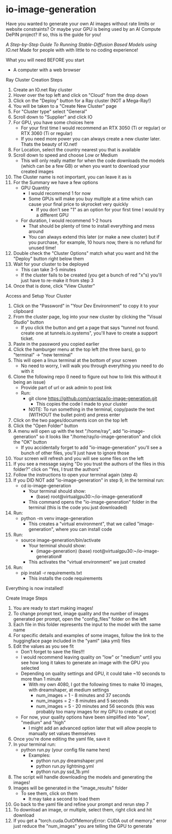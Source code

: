 # io-image-generation

Have you wanted to generate your own AI images without rate limits or website constraints? 
Or maybe your GPU is being used by an AI Compute DePIN project?
If so, this is the guide for you!

*A Step-by-Step Guide To Running Stable-Diffusion Based Models using IO.net*
Made for people with with little to no coding experience!

What you will need BEFORE you start
- A computer with a web browser


Ray Cluster Creation Steps
1. Create an IO.net Ray cluster    
2. Hover over the top left and click on "Cloud" from the drop down
3. Click on the "Deploy" button for a Ray cluster (NOT a Mega-Ray!)
4. You will be taken to a "Create New Cluster" page
5. For "Cluster type" select "General"
6. Scroll down to "Supplier" and click IO
7. For GPU, you have some choices here
    - For your first time I would recommend an RTX 3050 (Ti or regular) or RTX 3060 (Ti or regular)
    - If you need more power you can always create a new cluster later. Thats the beauty of IO.net!
8. For Location, select the country nearest you that is available
9. Scroll down to speed and choose Low or Medium
    - This will only really matter for when the code downloads the models (which can be a few GB) or when you want to download your created images
10. The Cluster name is not important, you can leave it as is
11. For the Summary we have a few options
    - GPU Quantity
        - I would recommend 1 for now
        - Some GPUs will make you buy multiple at a time which can cause your final price to skyrocket very quickly
            - If you don't see "1" as an option for your first time I would try a different GPU
    - For duration, I would recommend 1-2 hours
        - That should be plenty of time to install everything and mess around
        - You can always extend this later (or make a new cluster) but if you purchase, for example, 10 hours now, there is no refund for unused time!
12. Double check the "Cluster Options" match what you want and hit the "Deploy" button right below them
13. Wait for your cluster to be deployed
    - This can take 3-5 minutes
    - If the cluster fails to be created (you get a bunch of red "x"s) you'll just have to re-make it from step 3
14. Once that is done, click "View Cluster"


Access and Setup Your Cluster
1. Click on the "Password" in "Your Dev Environment" to copy it to your clipboard
2. From the cluster page, log into your new cluster by clicking the "Visual Studio" button
    - If you click the button and get a page that says "tunnel not found. create one at tunnels.io.systems", you'll have to create a support ticket.
3. Paste in the password you copied earlier
4. Click the hamburger menu at the top left (the three bars), go to "terminal" -> "new terminal"
5. This will open a linux terminal at the bottom of your screen
    - No need to worry, I will walk you through everything you need to do with it 
6. Clone the following repo (I need to figure out how to link this without it being an issue)
    - Provide part of url or ask admin to post link 
    - Run:
        - git clone https://github.com/varriaza/io-image-generation.git
            - This copies the code I made to your cluster 
        - NOTE: To run something in the terminal, copy/paste the text (WITHOUT the bullet point) and press enter
7. Click on the two pages/documents icon on the top left
8. Click the "Open Folder" button
9. A menu will open up with the text "/home/ray", add "io-image-generation" so it looks like "/home/ray/io-image-generation" and click the "OK" button
    - If you accidentally forget to add "io-image-generation" you'll see a bunch of other files, you'll just have to ignore those
10. Your screen will refresh and you will see some files on the left
11. If you see a message saying "Do you trust the authors of the files in this folder?" click on "Yes, I trust the authors"
12. Follow the instructions to open your terminal again (step 4)
13. If you DID NOT add "io-image-generation" in step 9, in the terminal run: 
    - cd io-image-generation
        - Your terminal should show:
            - (base) root@virtualgpu30:~/io-image-generation#
        - This command opens the "io-image-generation" folder in the terminal (this is the code you just downloaded)
14. Run:
    - python -m venv image-generation 
        - This creates a "virtual environment", that we called "image-generation", where you can install code 
15. Run:
    - source image-generation/bin/activate
        - Your terminal should show:
            - (image-generation) (base) root@virtualgpu30:~/io-image-generation#
        - This activates the "virtual environment" we just created
16. Run:
    - pip install -r requirements.txt 
        - This installs the code requirements


Everything is now installed!


Create Image Steps
1. You are ready to start making images!
2. To change prompt text, image quality and the number of images generated per prompt, open the "config_files" folder on the left
3. Each file in this folder represents the input to the model with the same name
4. For specific details and examples of some images, follow the link to the huggingface page included in the "yaml" (aka yml) files
5. Edit the values as you see fit
    - Don't forget to save the files!!!
    - I would recommend leaving quality on "low" or "medium" until you see how long it takes to generate an image with the GPU you selected
    - Depending on quality settings and GPU, it could take ~10 seconds to more than 1 minute
        - With my own 4080, I got the following times to make 10 images, with dreamshaper, at medium settings
            - num_images = 1 - 8 minutes and 37 seconds
            - num_images = 2 - 8 minutes and 5 seconds
            - num_images = 5 - 20 minutes and 56 seconds (this was probably too many images for my GPU to create at once)
    - For now, your quality options have been simplified into "low", "medium" and "high"
        - I might add an advanced option later that will allow people to manually set values themselves
6. Once you're done editing the yaml file, save it
7. In your terminal run:
    - python run.py (your config file name here)
        - Examples:
            - python run.py dreamshaper.yml
            - python run.py lightning.yml
            - python run.py ssd_1b.yml 
8. The script will handle downloading the models and generating the images!
9. Images will be generated in the "image_results" folder
    - To see them, click on them
        - It may take a second to load them
10. Go back to the yaml file and refine your prompt and rerun step 7
11. To download an image, or multiple, select them, right click and hit download
12. If you get a "torch.cuda.OutOfMemoryError: CUDA out of memory." error just reduce the "num_images" you are telling the GPU to generate






